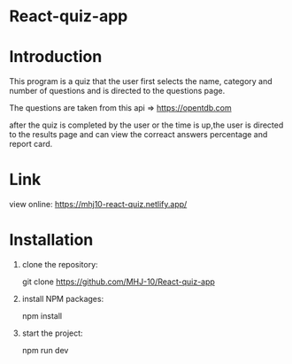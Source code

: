 # React-quiz-app

# Introduction

   This program is a quiz that the user first selects the name, category and number of questions and is directed to the questions page. 

   The questions are taken from this api => https://opentdb.com

   after the quiz is completed by the user or the time is up,the user is directed to the results page and can view the correact answers    percentage and report card.

# Link

   view online: https://mhj10-react-quiz.netlify.app/

# Installation

  1. clone the repository:

     git clone https://github.com/MHJ-10/React-quiz-app

  2. install NPM packages:

     npm install
      
  3. start the project:

     npm run dev
